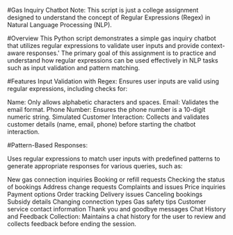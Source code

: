 #Gas Inquiry Chatbot
Note: This script is just a college assignment designed to understand the concept of Regular Expressions (Regex) in Natural Language Processing (NLP).

#Overview
This Python script demonstrates a simple gas inquiry chatbot that utilizes regular expressions to validate user inputs and provide context-aware responses.'
The primary goal of this assignment is to practice and understand how regular expressions can be used effectively in NLP tasks such as input validation and pattern matching.

#Features
Input Validation with Regex: Ensures user inputs are valid using regular expressions, including checks for:

Name: Only allows alphabetic characters and spaces.
Email: Validates the email format.
Phone Number: Ensures the phone number is a 10-digit numeric string.
Simulated Customer Interaction: Collects and validates customer details (name, email, phone) before starting the chatbot interaction.

#Pattern-Based Responses: 

Uses regular expressions to match user inputs with predefined patterns to generate appropriate responses for various queries, such as:

New gas connection inquiries
Booking or refill requests
Checking the status of bookings
Address change requests
Complaints and issues
Price inquiries
Payment options
Order tracking
Delivery issues
Canceling bookings
Subsidy details
Changing connection types
Gas safety tips
Customer service contact information
Thank you and goodbye messages
Chat History and Feedback Collection: Maintains a chat history for the user to review and collects feedback before ending the session.
